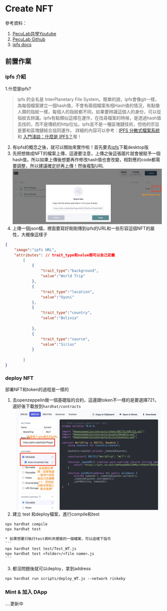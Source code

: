 # Create NFT

參考資料：
1. [PecuLab共學Youtube](https://youtu.be/StJ_gqnb-ms)
2. [PecuLab Github](https://github.com/pecu/PecuLab4SEP)
3. [ipfs docs](https://docs.ipfs.tech/)


## 前置作業
### ipfs 介紹
1.什麼是ipfs? 
> ipfs 的全名是 InterPlanetary File System。簡單的說，ipfs會像git一樣，為每個檔案建立一個hash值，不會有兩個檔案有相Hash值的情況，有點像人類的指紋一樣，每個人的指紋都不同，如果要辨識這個人的身份，可以從指紋去辨識。ipfs有點類似這樣在運作，在找尋檔案的時候，是透過hash值去找的，而不是傳統的http位址。ipfs並不是一種區塊鏈技術，但他的宗旨是要和區塊鏈結合協同運作。
詳細的內容可以參考：[IPFS 分散式檔案系統](https://www.samsonhoi.com/689/blockchain-ipfs-intro) 和 [入門淺談：什麼是 IPFS？](https://blockcast.it/2019/10/16/let-me-tell-you-what-is-ipfs/)喔！

2. 有ipfs的概念之後，就可以開始來實作啦！首先要去[ipfs](https://ipfs.tech/)下載desktop版
3. 先把想做成NFT的檔案上傳，這邊要注意，上傳之後這張圖片就會被賦予一個hash值，所以如果上傳後想要再作修改hash值也會改變，相對應的code都需要調整，所以建議確定好再上傳！然後複製URL![](images/ipfs_share.png)
4. 上傳一個json檔，裡面要寫好剛剛傳到ipfs的URL和一些形容這個NFT的屬性，大概像這樣子
```json
{ 
    "image":"ipfs URL",
    "attributes": // trait_type和value都可以自己定義
        [
            {
                "trait_type":"background", 
                "value":"World Trip"
            },
            {
                "trait_type":"location",
                "value":"Uyuni"
            },
            {
                "trait_type":"country",
                "value":"Bolivia"

            },
            {
                "trait_type":"source",
                "value":"Sirius"
            }
            
        ]
}
```

### deploy NFT

部署NFT和token的過程是一樣的
1. 去openzeppelin做一個基礎版的合約，這邊跟token不一樣的是要選擇721，選好後下載放到`hardhat/contracts`
![](images/openzepplin_721.png)
2. 建立 test 和deploy檔案，進行compile和test

```
npx hardhat compile
npx hardhat test
``` 
    * 如果想要只執行test資料夾裡面的一個檔案，可以這樣下指令
    ```
    npx hardhat test test/Test_WT.js
    npx hardhat test <folder>/<file name>.js
    ```
3. 都沒問題後就可以deploy，拿到address
```
npx hardhat run scripts/deploy_WT.js --network rinkeby
```

### Mint & 加入 DApp
....更新中

 
 

